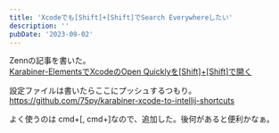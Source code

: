```yaml
---
title: 'Xcodeでも[Shift]+[Shift]でSearch Everywhereしたい'
description: ''
pubDate: '2023-09-02'
---
```


Zennの記事を書いた。  
[Karabiner-ElementsでXcodeのOpen Quicklyを[Shift]+[Shift]で開く](https://zenn.dev/75py/articles/263c6ea71ca929)

設定ファイルは書いたらここにプッシュするつもり。  
https://github.com/75py/karabiner-xcode-to-intellij-shortcuts

よく使うのは cmd+[, cmd+]なので、追加した。後何があると便利かなぁ。
